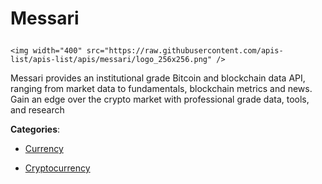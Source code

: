 # Messari<p align="center">
    <img width="400" src="https://raw.githubusercontent.com/apis-list/apis-list/apis/messari/logo_256x256.png" />
</p>

Messari provides an institutional grade Bitcoin and blockchain data API, ranging from market data to fundamentals, blockchain metrics and news. Gain an edge over the crypto market with professional grade data, tools, and research

**Categories**:

- [Currency](https://github/apis-list/apis-list#currency)

- [Cryptocurrency](https://github/apis-list/apis-list#cryptocurrency)






